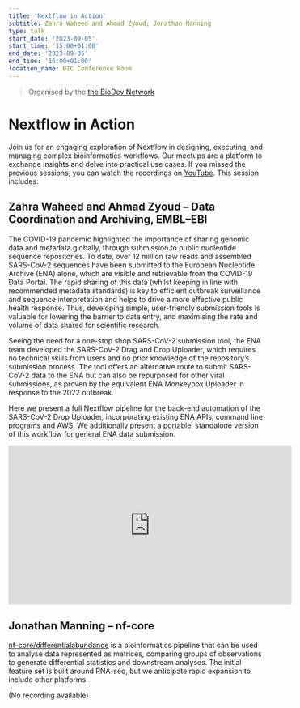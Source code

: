 ```yaml
---
title: 'Nextflow in Action'
subtitle: Zahra Waheed and Ahmad Zyoud; Jonathan Manning
type: talk
start_date: '2023-09-05'
start_time: '15:00+01:00'
end_date: '2023-09-05'
end_time: '16:00+01:00'
location_name: BIC Conference Room
---
```


> Organised by the [the BioDev Network](https://www.youtube.com/@biodev-network)

# Nextflow in Action

Join us for an engaging exploration of Nextflow in designing, executing, and managing complex bioinformatics workflows. Our meetups are a platform to exchange insights and delve into practical use cases. If you missed the previous sessions, you can watch the recordings on [YouTube](https://www.youtube.com/playlist?list=PLo5QmrytFHLHUkBLviJykEHYE8ZKzJOm5). This session includes:

## Zahra Waheed and Ahmad Zyoud – Data Coordination and Archiving, EMBL–EBI

The COVID-19 pandemic highlighted the importance of sharing genomic data and metadata globally, through submission to public nucleotide sequence repositories. To date, over 12 million raw reads and assembled SARS-CoV-2 sequences have been submitted to the European Nucleotide Archive (ENA) alone, which are visible and retrievable from the COVID-19 Data Portal. The rapid sharing of this data (whilst keeping in line with recommended metadata standards) is key to efficient outbreak surveillance and sequence interpretation and helps to drive a more effective public health response. Thus, developing simple, user-friendly submission tools is valuable for lowering the barrier to data entry, and maximising the rate and volume of data shared for scientific research.

Seeing the need for a one-stop shop SARS-CoV-2 submission tool, the ENA team developed the SARS-CoV-2 Drag and Drop Uploader, which requires no technical skills from users and no prior knowledge of the repository’s submission process. The tool offers an alternative route to submit SARS-CoV-2 data to the ENA but can also be repurposed for other viral submissions, as proven by the equivalent ENA Monkeypox Uploader in response to the 2022 outbreak.

Here we present a full Nextflow pipeline for the back-end automation of the SARS-CoV-2 Drop Uploader, incorporating existing ENA APIs, command line programs and AWS. We additionally present a portable, standalone version of this workflow for general ENA data submission.

<iframe width="560" height="315" src="https://www.youtube.com/embed/gm06vgrgijc" title="YouTube video player" frameborder="0" allow="accelerometer; autoplay; clipboard-write; encrypted-media; gyroscope; picture-in-picture; web-share" allowfullscreen></iframe>

## Jonathan Manning – nf-core

[nf-core/differentialabundance](https://nf-co.re/differentialabundance) is a bioinformatics pipeline that can be used to analyse data represented as matrices, comparing groups of observations to generate differential statistics and downstream analyses. The initial feature set is built around RNA-seq, but we anticipate rapid expansion to include other platforms.

(No recording available)
